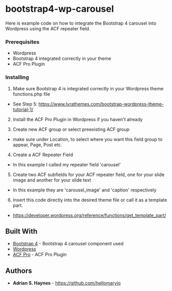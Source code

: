 # bootstrap4-wp-carousel

Here is example code on how to integrate the Bootstrap 4 carousel into Wordpress using the ACF repeater field.

### Prerequisites

- Wordpress
- Bootstrap 4 integrated correctly in your theme
- ACF Pro Plugin

### Installing

1. Make sure Bootstrap 4 is integrated correctly in your Wordpress theme functions.php file
- See Step 5: https://www.lyrathemes.com/bootstrap-wordpress-theme-tutorial-1/

2. Install the ACF Pro Plugin in Wordpress if you haven't already

3. Create new ACF group or select preexisting ACF group
- make sure under Location, to select where you want this field group to appear, Page, Post etc.

4. Create a ACF Repeater Field
- In this example I called my repeater field 'carousel'

5. Create two ACF subfields for your ACF repeater field, one for your slide image and another for your slide text
- In this example they are 'carousel_image' and 'caption' respectively

6. Insert this code directly into the desired theme file or call it as a template part.
- https://developer.wordpress.org/reference/functions/get_template_part/


## Built With

* [Bootstrap 4](https://getbootstrap.com/docs/4.0/components/carousel/) - Bootstrap 4 carousel component used
* [Wordpress](https://codex.wordpress.org) 
* [ACF Pro](https://www.advancedcustomfields.com/add-ons/repeater-field/) - ACF Pro Plugin


## Authors

* **Adrian S. Haynes** - https://github.com/hellomaryjo


